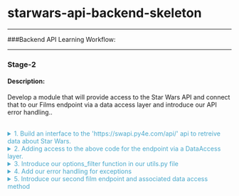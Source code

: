 
# starwars-api-backend-skeleton

---

###Backend API Learning Workflow:

---
### **Stage-2** 

#### Description: 
Develop a module that will provide access to the Star Wars API and connect that to our Films endpoint via a data access layer and introduce our API error handling..
<br/><br/>
<details>
<summary style="color: #4ba9cc">1. Build an interface to the 'https://swapi.py4e.com/api/' api to retreive data about Star Wars.</summary>

   For this module we shall build a class, a star wars object that provides us access to an external source of Star Wars data.
   <br/><br/>
   Copy the code below into the starwars.py file.

   ```python
      # -*- coding: utf-8 -*-


    # ------------------------------------------------
    #    External imports
    # ------------------------------------------------
    
    import asyncio
    import aiohttp
    import requests
    
    # ------------------------------------------------
    #    Python Imports
    # ------------------------------------------------
    
    # ------------------------------------------------
    #     local Imports
    # ------------------------------------------------
    from errors.v1.handlers import DataAccessError
    
    # ------------------------------------------------
    #    Script Wide Variables
    # ------------------------------------------------
    URL = 'https://swapi.py4e.com/api/'
    
    
    # ------------------------------------------------
    #          CLASSES START HERE
    # ------------------------------------------------
    
    
    class StarWars(object):
        """
            Star Wars object
            Facilitates Async Calls to the swapi api for retrieval of star wars data.
            All methods are static helper functions with the exception of request_data.
            The request_data function is used to retrieve star wars data and called via api
            StarWars class object instance.
        """
    
        def __init__(self, **kwargs):
    
            # Variables used for each instance of the class.
            self.swars_data = []
   ```
   
   Above you can see that we have a class called StarWars and an __init__ method. This method is used to 
   add any variables to all new star wars objects.
    <br/><br/>
   Here you can see that we set the object variable swars_data to an empty list. We will see how this is used later.

   <br/><br/>
   
   Look at the 'External Imports' near the top of the page.

   ```python
    import asyncio
    import aiohttp
    import requests
   ```

In this module we shall use two types of methods to send requests. Let's look at them in order of least complexity.
<br/><br/>
   1. A synchronous request via the third import in the list - the package requests.
   <br/><br/>
   requests is a well known python package that handles requests to any reachable service.
   When your code makes a synchronous request it does not return until it receives the response blocking any further processing, i.e. you have to wait for the response before continuing.
   <br/><br/>
   We will use this kind of request when we require a single record from the Star Wars API.
   <br/><br/>
   
   ####A synchronous Request
    
   ![](images/syncio-requests.drawio.png)
   
  <br/>

2. Asynchronous requests via the packages asyncio and aiohttp.
      <br/><br/>
      We use asyncio along with aiohttp to create a set of input output tasks, i.e. in this case calls to the Star Wars APi and handle the responses via a function assigned to each call. 
      This is not the same as a promise in Javascript. We'll get to the details of how this works when we include the code shortly. In the meantime have a look at the following diagram to get a feel for we're going to do.
      <br/><br/>
      ####An asynchronous Request
      
      ![](images//async-request.drawio.png)
       <br/><br/>
      As you can see from the diagram above, using an asyncio client session and aiohttp there is a connection pool that
      enables multiple requests to be sent simultaneously in any order to our Star Wars API.
      <br/><br/>
      Each call/task is configured with a handler/method a url for the actual address of the call and any arguments we 
      wish to send with the call. 
      <br/><br/>
      When we have added all our calls to the call list we then run the asyncio module and call asyncio gather with the calls
      list as a parameter. asyncio.gather will fire off all the calls which in turn call the handler/method that makes
      the calls. In that method handler, as we shall see in the code we use an 'await' keyword on the request. This tells the handler to
      stop processing the code in the handler at that point and allow the other code outside of it to be processed, which in this case means
      that the same method handler can be called again for the other requests. Each time releasing after the 'await'.
      <br/><br/>
      When each request receives a response, the asyncio knows to go back to the point in the code directly after the await. This happens for each and every call.
      <br/><br/>
      Now let's look at the code for both the synchronous and asynchronous calls made above.
      <br/><br/>
   
    ```python
        async def fetch_json(self, session: aiohttp.ClientSession(), url: str, **kwargs):
                  """
                     Async function to make multiple api calls and fetch json data for each call
                     Adding the data when received to the self.swars_data list
                  """
                  print(f"Requesting {url}")
                  resp = await session.request('GET', url=url, **kwargs)
                  if resp.status == 200:
                      data = await resp.json(content_type=None)
                      print(f"Received data for {url}")
                      # Put the results data on the end of the list
                      self.swars_data.extend(data['results'])
                  else:
                      error = f"url {url}"
                      raise DataAccessError(message=error, status_code=resp.status)
   
        async def api_query(self, urls, **kwargs):
                  """
                     Set up an async task for each url in urls and call the urls asynchronously.
                     Asyncio sets up a client connection to handle all the calls to the swapi api.
                     Calls fetch_json after each task/url call gets a response
                  """
                  # Single client session for all the api calls. We use an open HTTP connection for simplicity here. The
                  # data is open source...
                  client = aiohttp.ClientSession(connector=aiohttp.TCPConnector(ssl=False))

                  async with client as session:
                      # Create fetch tasks from the urls
                      tasks = []

                      for url in urls:
                          tasks.append(self.fetch_json(session=session, url=url, **kwargs))

                      # waits for asyncio.gather() to be completed, required because we want to sort when all data has arrived
                      await asyncio.gather(*tasks, return_exceptions=True)
                      # This has no effect - because we are using a with statement that will automatically close the session
                      # await session.close() 

        def request_data_async(self, query, batch_size=None, max_items=None):
            """
                This method formats n number of urls with the parameter 'query'

            param: query - the api query parameter i.e. films or people
            param: max_items: The maximum number of items to fetch
            params: batch_size: The maximum items returned across all batches/api calls
            """
            # Create the initial url
            urls = []
            urls_append = urls.append

            if max_items and batch_size and max_items > batch_size:
                for i in range(1, round(max_items / batch_size) + 1):
                    urls_append(f"{URL}{query}/?page={i}")
            else:
                urls.append(f"{URL}{query}/")

            # Call the api query function
            asyncio.run(self.api_query(urls)) 

        def request_data_sync(self, query):
            """
                Request and wait for our data to return
                In this method we are using the requests package to make a simple synchronous API call
                The code is blocked until the response is received.
            :param query: Contains query parameters for the request
            :return:
            """
            status = ""

            try:
                # Format the url from the main swapi url plus the query/queries
                url = f"{URL}{query}/"
                # make the request
                r = requests.get(url=url)
                # Raise the status to make sure it was successful. If it is not the below exception will occur
                status = r.status_code
                r.raise_for_status()

                # We have success - let's return the data
                # extracting data in json format
                self.swars_data = r.json()

            except requests.ConnectionError as e:
                msg = "OOPS!! Connection Error. Make sure you are connected to a live Internet connection."
                raise DataAccessError(message=msg, status_code=status)
            except requests.Timeout as e:
                msg = "OOPS!! Timeout Error"
                raise DataAccessError(message=msg, status_code=status)
            except requests.HTTPError as e:
                if status == 404:
                    msg = "Not Found"
                elif status == 400:
                    msg = "Bad Request"
                elif status == 500:
                    msg = "Server Error on the Star Wars Api"
                else:
                    msg = "Opps Something went wrong!!"
                raise DataAccessError(message=msg, status_code=status)
            except KeyboardInterrupt:
                msg = "Someone closed the program"
                raise DataAccessError(message=msg, status_code=status)
   ```
   
    <br/>
   Let's walk through the code and map it to the images above.
   <br/><br/>

   1. First let's look at the synchronous method.
   
      ```python
      def request_data_sync(self, query):
      ```

      This is perfectly straight forward. We simply pass in a query parameter such as 'films/1', which tells us we want to 
      retrieve data for the film with ID 1. 
      <br/>
      Next we append this to the Star Wars API url, then make the request using requests. When the response returns we check the status. 
      If it is a 200 (all good), we take the json response data from the response object and assign it to our swars_data variable we declared in the class __init__ method. This
      <br/><br/>
      If it is not ok we raise an exception. The exception message depends on the status. The exception being raised for all errors is the
      a DataAccessError. We'll get to our error handling shortly. For now, it is enough to know that errors/exceptions are being 
      handled.
   <br/><br/>
   
   2. Let's now explore the more complex asynchronous method.
      
    ```python
    def request_data_async(self, query, batch_size=None, max_items=None):
    ```
    As you can see we pass in three parameters.
    <br/><br/>
    * The query parameter
    * A batch_size parameter - this tells us how many items we would like the Star Wars API to return in a single call.
    * A max_items parameter - this tells us how many items in total across all calls we wish to retrieve.
   
    <br/><br/>

    This method builds n urls. Both batch_size and max_items are optional. If they have no value a single url is created by appending the Star Wars url with the query.
    Otherewise, a series of urls is created, according to the max_items being divided by the batch_size parameter. For each of these urls we not only append the query but also an extra
    query parameter called page, which equates to a number starting at 1 and ending in n+1. 

    <br/><br/>
    Once our urls have been created we run the asyncio via asyncio.run, passing it a call to our query function which has the urls and any other arguments as parameters.
    This function then gets called within the asyncio process.

    ```python
    async def api_query(self, urls, **kwargs):
    ```
   
    The first thing to notice about our api_query function is that the definition 'def' is preceded by 'async'.
    <br/><br/>
    When a function is preceded by the keyword 'async' we know that this function is an asynchronous coroutine and will call some process using the 'await' keyword.
    The 'await' keyword tells the code to pass back control to the event loop. Therefore, the method api_query is a coroutine that performs a bunch of asynchronous calls.
    <br/><br/>
    As you can see from the code we assign a bunch of tasks/request calls to a task list using the urls passed in. Each task is assignedd a method that it will call, 
    in this case
 
    ```python
    def fetch_json(self, session: aiohttp.ClientSession(), url: str, **kwargs):
    ```
   
    This method has session, a relevant url and any extra arguments as parameters. Once we call asyncio.gather in our api_query method, passing our task list as a parmeter, 
    the 'fetch_json' function will be executed asynchronously until all tasks have been called. So if we have 10 urls to call 'fetch_json' gets called 10 times. So
    
    What happens in fetch_json, simple it makes a request to the url with specified query and arguments using the client session (connection pool).
    It uses the 'await' keyword here to release the event loop to fire the next call...When the response comes, it checks the status and if all ok, 
    adds the returned json response data to our class object swars_data variable. If there is an error then it handles it by raising a DataAccessError. We
    <br/><br/>

    Hopefully you have understood what's happening now and are ready to move on, but before you do that copy the last section of code and append it to the starwars.py file.
    
</details>

<details>
<summary style="color: #4ba9cc">2. Adding access to the above code for the endpoint via a DataAccess layer.</summary>

    We now have a gateway to the external Star Wars API data, but we need someway of connecting to that from our endpoint. This is where our data access layer comes into play.
    As mentioned in the introduction, we use a data access layer as a means to separate dealing with our data sources. This helps us maintain a robust structure and minimises maintenance, redundancy and refactoring.
    
    Let's look at the film endpoint again. Go to films/v1/endpoints.py and open it, you should see the following code for the endpoint get_film...

```python
def get_film(film_id, **kwargs):
    """
        Fetch a film's entity from its name
    :param film_id: The id of the film to be retrieved
    :return: Film Entity
    :errors:
        DataAccessError - raises an APIError
    """
    api_response()
```
    We are going to replace the line 'api_response()' with the code block below

```python
try:
    film = FilmDacc.film(film_id, kwargs['options'])
    return api_response(film)
except DataAccessError as e:
    raise ApiError(e.message, e.status_code, e.payload)
```

    This is our code for accessing the films data access layer. It is wrapped in a try except block. This allows us to catch any exceptions that occur in the data access layer
    and raise them here as an ApiError.

   The following line of code calls the class (FilmDacc) method (film) and passes the films ID, and any keyword arguments we wish to pass to the method. As can be seen below the keyword arguments are in fact our options.


```python
film = FilmDacc.film(film_id, kwargs['options'])
```
    This method, if successful, will return all of the film data for the requested film ID. Before we take a look at the class in our data films access layer we first need to import the FilmDacc object

    Under Films Data Access layer introduce the import thus:

```python
from films.v1.data_access import *
```

This uses the '*' notation to indicate state that we shall import everything from the data access layer data_access.py

Open the data_access.py file in the same folder and copy the following code into it.

```python
# -*- coding: utf-8 -*-

# ------------------------------------------------
#    Python Imports
# ------------------------------------------------

# ------------------------------------------------
#    External Imports
# ------------------------------------------------

# ------------------------------------------------
#     Module Imports
# ------------------------------------------------
from errors.v1.handlers import DataAccessError
from starwars import StarWars
from utils import options_filter

# ------------------------------------------------
#     Abstract Character Data Access Layer
# ------------------------------------------------

class FilmDacc(object):
    """
        Abstract Film Data Access Class
    """

    @staticmethod
    def film(film_id, options):
        """
             Retrieve a specific StarWars Film
        :param film_id:
        :param options: The options for filtering what gets returned - See API Specification
        :return: The filtered film data
        """
        starwars = StarWars()
        # Build and request the URL by adding the film_id
        starwars.request_data_sync('films/'+film_id)
        return options_filter(starwars.swars_data, options)[0]
```

Let's examine the code.

Under Module Imports you can see that there are three imported packages, our error handling (we'll get to that afterwards),
the StarWars class we recently created and an options_filter from our utils.py module. Don't worry about that now, again we'll get to that later.
Our focus for the moment is on the StarWars class which provides us a route into the external Star Wars API.
<br/><br/>
Look at the class we have created for our Films data access layer.

Currently, the class has a single staticmethod called film, which has two parameters, the film id and options. The film ID is obviously an ID, the options are a key-value pair object. A python dictionary.
Hopefully you remember your python fundamentals and that a staticmethod is a class method that can be called directly from a class without creating a new object.

To understand our options we need to briefly go back to our openAPI specification for films and look at these options. Look at the specification endpoint below and check the parameters, there you can see the parameter 'options'.


```yaml
# -----------------------------------------------
  # Film paths - REQUESTS
  # -----------------------------------------------

  /films/v1/{film_id}:

    get:
      summary: Retrieve a specific star wars film data set
      tags:
        - Film
      description: >
        
        Errors:

          token-invalid, 401
          authorisation-required, 401
          not-found, 404

      operationId: films.v1.endpoints.get_film
      parameters:
        - name: "film_id"
          description: Films Unique id
          in: path
          required: true
          schema:
            type: string
        - name: "options"
          in: query
          description: Optional Film Data
          required: false
          style: deepObject
          schema:
            $ref: '#/components/schemas/FilmExtras'
      responses:
        '200':
          description: Returns a data object containing a Films data
          content:
            application/json:
              schema:
                $ref: '#/components/schemas/FilmResponse'
```

The parameter 'options' is a deepObject which means it has more than one level and is referenced by the schema FilmExtras.
Unlike our 'film_id' parameter our 'options' parameter is placed in the query of the request and not in the path.

```yaml
# -----------------------------------------------
#  Film Extras REQUEST SCHEMA
# -----------------------------------------------
FilmExtras:
  type: object
  properties:
    characters:
      description: provide film character urls
      type: boolean
    planets:
      description: provide all film planet urls
      type: boolean
    species:
      description: provide all film species urls
      type: boolean
    starships:
      description: provide all film starship urls
      type: boolean
    vehicles:
      description: provide all film vehicle urls
      type: boolean
```

As can be seen FilmExtras is an openAPI schema object containing several properties. Each of those properties is a boolean. It can be true or false. 
Take a quick peak at our API interface to check how this object is represented.

![](.build-1_images/873778c7.png)

The object in question is a simple Json key-value pair object and by default each key has a value set to true. 
We can change the value to false if we do not require the information to be passed back in the response.

Getting back to our data access method called film...

```python
starwars = StarWars()
# Build and request the URL by adding the film_id
starwars.request_data_sync('films/'+film_id)
return options_filter(starwars.swars_data, options)[0]
```

Here's what's happening line by line.

* ####starwars = StarWars()
  We are assigning a new instance of the class StarWars as an object an assigning it to our variable starwars.
  <br/><br/>
* ####starwars.request_data_sync('films/'+film_id)
  We call the object method request_dat_sync with a parameter that encompasses the path for films and an extra path variable which is the film ID.
  <br/><br/>
* ####return options_filter(starwars.swars_data, options)[0]
  This line returns the results of the options_filter function in the utils.py file. It does this by passing in the starwars object variable swars_data.
  We also pass in the options object, so the options filter can test for the options against the data in the response. Notice that at the end of the line and after the function call is closed we have [0].
  This is stating that in the list returned we only require the first item of the list and not the whole list. Why? Well because this is an endpoint that returns a single data item and it seems pointless to send this back as a list.
  We could of course avoid this if we did some tests on the list in the options_filter function and return the item itself and not the list, if indeed the list was made up of a single item.
  This is a choice, we make a decision and run with it. You will come across plenty of similar scenarios during your coding lifetime.


 Summing up so far.

* We have introduced the StarWars class for access to our external Star Wars data source.
* We have introduced the required data access layer class and method to act as the data gateway between our endpoint and the external data source.
* We have modified our endpoint to interface with the data access layer
* We have understood our 'options' object.

</details>

<details>
<summary style="color: #4ba9cc">3. Introduce our options_filter function in our utils.py file</summary>

We already understand what our options_filter function has to do, now let's look at the code and see how it does it.

```python
# -*- coding: utf-8 -*-

# ------------------------------------------------
#    External imports
# ------------------------------------------------

# ------------------------------------------------
#    Python Imports
# ------------------------------------------------

# ------------------------------------------------
#    Module Imports
# ------------------------------------------------

from config.v1.app_config import SMTP
import smtplib, ssl


def options_filter(data, options):
    """
        Filters through a list of dictionaries or a single dictionary and removes any data from the options dict that is set to false

    :param data: maybe a list of dicts or a single dict
    :param options: The options to filter on
    :return: Filtered data
    """

    # Define an empty list to hold all our filtered dictionaries
    fl = []

    def filter_options(data_set, options):
        new_dict = {}
        for k, _ in data_set.items():
            # The following line is a dictionary comprehension. It is used to filter optional data specified in the kwargs argument.
            # which is passed into the API by the client request as a Json dictionary of options.
            # The way it works is to filter key-value pairs from the returned film_entity dictionary against the kwargs dictionary.
            # Any key-value pair in the film_entity dictionary that is in the options dictionary of kwargs and set to False should be excluded from the returned data.
            filtered_dict = {k: v for (k, v) in data_set.items() if k not in options or options[k] is True}
            new_dict.update(filtered_dict)
        return new_dict

    if isinstance(data, list):

        for item in data:
            fd = filter_options(item, options)
            fl.append(fd)
    else:
        fd = filter_options(data, options)
        fl.append(fd)

    return fl


```

The function has two parameters
* data - a python dictionary or list of dictionaries containing the options to filter
* options - the object that contains the key-value pair mapping of data we want to include or not.

Let's go through what's happening step by step.

1. We declare an empty list - fl = [] 
2. We check if our data parameter is a list.
   <br/><br/>
   If it is a list we use an iteration (for loop) to take each object (item) from the data and call the function
   filter_options with the item and the options object. We'll cover filter_options shortly. We then take the result and append it to the list we declared earlier 'fl'
   The loop concludes when all data items have been through the function filter_options. Our resulting 'fl' list contains all the items send but with our options applied to them
   <br/><br/>
   If it is not a list we simply pass the data object to filter_options along with the options object and append the result to our 'fl' list, which contains a single item filtered using our options object.
3. Return 'fl'

The function filter_options has the task of iterating over the item (data_set) passed to it using the options object which is a dictionary.

The algorithm works as follows:

1. Declare a new empty dictionary called new_dict.
2. Iterate over the items in the data_set and filter them via a dictionary comprehension function as follows
   <br/><br/>
   The dictionary comprehension does the following:

   * Takes each key-value pair from the data_set and checks to see if the same key is in options and is set to True, if it is set to True or the key is not in options the key-value pair are added to the
     variable filtered_dict. 
   * The new_dict variable is then updated with the contents of filtered_dict. 

That's it for our options_filter function. Now let's take that code and add it to our utils.py file.
</details>

<details>
<summary style="color: #4ba9cc">4. Add our error handling for exceptions</summary>
</details>

<details>
<summary style="color: #4ba9cc">5. Introduce our second film endpoint and associated data access method</summary>
</details>
